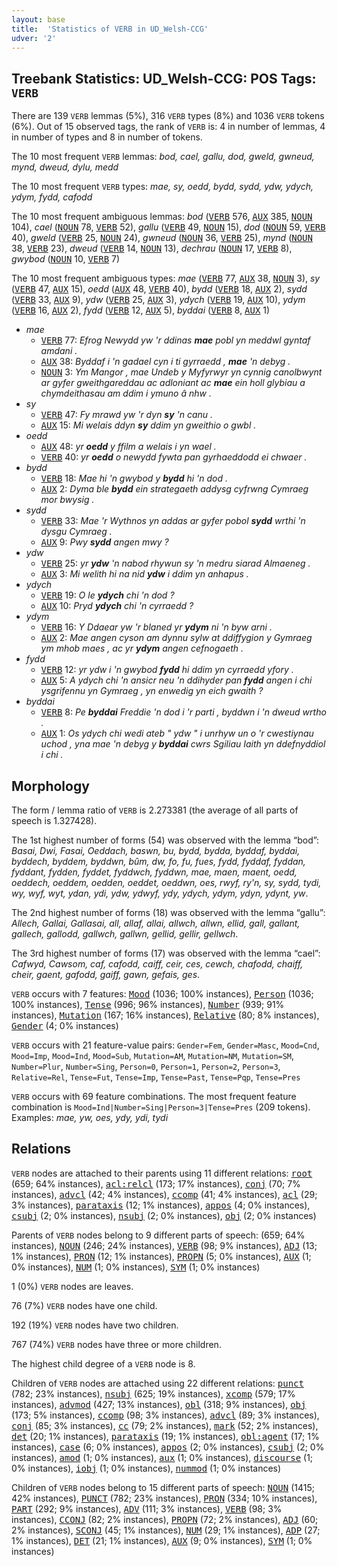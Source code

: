 ```yaml
---
layout: base
title:  'Statistics of VERB in UD_Welsh-CCG'
udver: '2'
---
```


## Treebank Statistics: UD_Welsh-CCG: POS Tags: `VERB`

There are 139 `VERB` lemmas (5%), 316 `VERB` types (8%) and 1036 `VERB` tokens (6%).
Out of 15 observed tags, the rank of `VERB` is: 4 in number of lemmas, 4 in number of types and 8 in number of tokens.

The 10 most frequent `VERB` lemmas: <em>bod, cael, gallu, dod, gweld, gwneud, mynd, dweud, dylu, medd</em>

The 10 most frequent `VERB` types:  <em>mae, sy, oedd, bydd, sydd, ydw, ydych, ydym, fydd, cafodd</em>

The 10 most frequent ambiguous lemmas: <em>bod</em> (<tt><a href="cy_ccg-pos-VERB.html">VERB</a></tt> 576, <tt><a href="cy_ccg-pos-AUX.html">AUX</a></tt> 385, <tt><a href="cy_ccg-pos-NOUN.html">NOUN</a></tt> 104), <em>cael</em> (<tt><a href="cy_ccg-pos-NOUN.html">NOUN</a></tt> 78, <tt><a href="cy_ccg-pos-VERB.html">VERB</a></tt> 52), <em>gallu</em> (<tt><a href="cy_ccg-pos-VERB.html">VERB</a></tt> 49, <tt><a href="cy_ccg-pos-NOUN.html">NOUN</a></tt> 15), <em>dod</em> (<tt><a href="cy_ccg-pos-NOUN.html">NOUN</a></tt> 59, <tt><a href="cy_ccg-pos-VERB.html">VERB</a></tt> 40), <em>gweld</em> (<tt><a href="cy_ccg-pos-VERB.html">VERB</a></tt> 25, <tt><a href="cy_ccg-pos-NOUN.html">NOUN</a></tt> 24), <em>gwneud</em> (<tt><a href="cy_ccg-pos-NOUN.html">NOUN</a></tt> 36, <tt><a href="cy_ccg-pos-VERB.html">VERB</a></tt> 25), <em>mynd</em> (<tt><a href="cy_ccg-pos-NOUN.html">NOUN</a></tt> 38, <tt><a href="cy_ccg-pos-VERB.html">VERB</a></tt> 23), <em>dweud</em> (<tt><a href="cy_ccg-pos-VERB.html">VERB</a></tt> 14, <tt><a href="cy_ccg-pos-NOUN.html">NOUN</a></tt> 13), <em>dechrau</em> (<tt><a href="cy_ccg-pos-NOUN.html">NOUN</a></tt> 17, <tt><a href="cy_ccg-pos-VERB.html">VERB</a></tt> 8), <em>gwybod</em> (<tt><a href="cy_ccg-pos-NOUN.html">NOUN</a></tt> 10, <tt><a href="cy_ccg-pos-VERB.html">VERB</a></tt> 7)

The 10 most frequent ambiguous types:  <em>mae</em> (<tt><a href="cy_ccg-pos-VERB.html">VERB</a></tt> 77, <tt><a href="cy_ccg-pos-AUX.html">AUX</a></tt> 38, <tt><a href="cy_ccg-pos-NOUN.html">NOUN</a></tt> 3), <em>sy</em> (<tt><a href="cy_ccg-pos-VERB.html">VERB</a></tt> 47, <tt><a href="cy_ccg-pos-AUX.html">AUX</a></tt> 15), <em>oedd</em> (<tt><a href="cy_ccg-pos-AUX.html">AUX</a></tt> 48, <tt><a href="cy_ccg-pos-VERB.html">VERB</a></tt> 40), <em>bydd</em> (<tt><a href="cy_ccg-pos-VERB.html">VERB</a></tt> 18, <tt><a href="cy_ccg-pos-AUX.html">AUX</a></tt> 2), <em>sydd</em> (<tt><a href="cy_ccg-pos-VERB.html">VERB</a></tt> 33, <tt><a href="cy_ccg-pos-AUX.html">AUX</a></tt> 9), <em>ydw</em> (<tt><a href="cy_ccg-pos-VERB.html">VERB</a></tt> 25, <tt><a href="cy_ccg-pos-AUX.html">AUX</a></tt> 3), <em>ydych</em> (<tt><a href="cy_ccg-pos-VERB.html">VERB</a></tt> 19, <tt><a href="cy_ccg-pos-AUX.html">AUX</a></tt> 10), <em>ydym</em> (<tt><a href="cy_ccg-pos-VERB.html">VERB</a></tt> 16, <tt><a href="cy_ccg-pos-AUX.html">AUX</a></tt> 2), <em>fydd</em> (<tt><a href="cy_ccg-pos-VERB.html">VERB</a></tt> 12, <tt><a href="cy_ccg-pos-AUX.html">AUX</a></tt> 5), <em>byddai</em> (<tt><a href="cy_ccg-pos-VERB.html">VERB</a></tt> 8, <tt><a href="cy_ccg-pos-AUX.html">AUX</a></tt> 1)


* <em>mae</em>
  * <tt><a href="cy_ccg-pos-VERB.html">VERB</a></tt> 77: <em>Efrog Newydd yw 'r ddinas <b>mae</b> pobl yn meddwl gyntaf amdani .</em>
  * <tt><a href="cy_ccg-pos-AUX.html">AUX</a></tt> 38: <em>Byddaf i 'n gadael cyn i ti gyrraedd , <b>mae</b> 'n debyg .</em>
  * <tt><a href="cy_ccg-pos-NOUN.html">NOUN</a></tt> 3: <em>Ym Mangor , mae Undeb y Myfyrwyr yn cynnig canolbwynt ar gyfer gweithgareddau ac adloniant ac <b>mae</b> ein holl glybiau a chymdeithasau am ddim i ymuno â nhw .</em>
* <em>sy</em>
  * <tt><a href="cy_ccg-pos-VERB.html">VERB</a></tt> 47: <em>Fy mrawd yw 'r dyn <b>sy</b> 'n canu .</em>
  * <tt><a href="cy_ccg-pos-AUX.html">AUX</a></tt> 15: <em>Mi welais ddyn <b>sy</b> ddim yn gweithio o gwbl .</em>
* <em>oedd</em>
  * <tt><a href="cy_ccg-pos-AUX.html">AUX</a></tt> 48: <em>yr <b>oedd</b> y ffilm a welais i yn wael .</em>
  * <tt><a href="cy_ccg-pos-VERB.html">VERB</a></tt> 40: <em>yr <b>oedd</b> o newydd fywta pan gyrhaeddodd ei chwaer .</em>
* <em>bydd</em>
  * <tt><a href="cy_ccg-pos-VERB.html">VERB</a></tt> 18: <em>Mae hi 'n gwybod y <b>bydd</b> hi 'n dod .</em>
  * <tt><a href="cy_ccg-pos-AUX.html">AUX</a></tt> 2: <em>Dyma ble <b>bydd</b> ein strategaeth addysg cyfrwng Cymraeg mor bwysig .</em>
* <em>sydd</em>
  * <tt><a href="cy_ccg-pos-VERB.html">VERB</a></tt> 33: <em>Mae 'r Wythnos yn addas ar gyfer pobol <b>sydd</b> wrthi 'n dysgu Cymraeg .</em>
  * <tt><a href="cy_ccg-pos-AUX.html">AUX</a></tt> 9: <em>Pwy <b>sydd</b> angen mwy ?</em>
* <em>ydw</em>
  * <tt><a href="cy_ccg-pos-VERB.html">VERB</a></tt> 25: <em>yr <b>ydw</b> 'n nabod rhywun sy 'n medru siarad Almaeneg .</em>
  * <tt><a href="cy_ccg-pos-AUX.html">AUX</a></tt> 3: <em>Mi welith hi na nid <b>ydw</b> i ddim yn anhapus .</em>
* <em>ydych</em>
  * <tt><a href="cy_ccg-pos-VERB.html">VERB</a></tt> 19: <em>O le <b>ydych</b> chi 'n dod ?</em>
  * <tt><a href="cy_ccg-pos-AUX.html">AUX</a></tt> 10: <em>Pryd <b>ydych</b> chi 'n cyrraedd ?</em>
* <em>ydym</em>
  * <tt><a href="cy_ccg-pos-VERB.html">VERB</a></tt> 16: <em>Y Ddaear yw 'r blaned yr <b>ydym</b> ni 'n byw arni .</em>
  * <tt><a href="cy_ccg-pos-AUX.html">AUX</a></tt> 2: <em>Mae angen cyson am dynnu sylw at ddiffygion y Gymraeg ym mhob maes , ac yr <b>ydym</b> angen cefnogaeth .</em>
* <em>fydd</em>
  * <tt><a href="cy_ccg-pos-VERB.html">VERB</a></tt> 12: <em>yr ydw i 'n gwybod <b>fydd</b> hi ddim yn cyrraedd yfory .</em>
  * <tt><a href="cy_ccg-pos-AUX.html">AUX</a></tt> 5: <em>A ydych chi 'n ansicr neu 'n ddihyder pan <b>fydd</b> angen i chi ysgrifennu yn Gymraeg , yn enwedig yn eich gwaith ?</em>
* <em>byddai</em>
  * <tt><a href="cy_ccg-pos-VERB.html">VERB</a></tt> 8: <em>Pe <b>byddai</b> Freddie 'n dod i 'r parti , byddwn i 'n dweud wrtho .</em>
  * <tt><a href="cy_ccg-pos-AUX.html">AUX</a></tt> 1: <em>Os ydych chi wedi ateb " ydw " i unrhyw un o 'r cwestiynau uchod , yna mae 'n debyg y <b>byddai</b> cwrs Sgiliau Iaith yn ddefnyddiol i chi .</em>

## Morphology

The form / lemma ratio of `VERB` is 2.273381 (the average of all parts of speech is 1.327428).

The 1st highest number of forms (54) was observed with the lemma “bod”: <em>Basai, Dwi, Fasai, Oeddach, baswn, bu, bydd, bydda, byddaf, byddai, byddech, byddem, byddwn, bûm, dw, fo, fu, fues, fydd, fyddaf, fyddan, fyddant, fydden, fyddet, fyddwch, fyddwn, mae, maen, maent, oedd, oeddech, oeddem, oedden, oeddet, oeddwn, oes, rwyf, ry'n, sy, sydd, tydi, wy, wyf, wyt, ydan, ydi, ydw, ydwyf, ydy, ydych, ydym, ydyn, ydynt, yw</em>.

The 2nd highest number of forms (18) was observed with the lemma “gallu”: <em>Allech, Gallai, Gallasai, all, allaf, allai, allwch, allwn, ellid, gall, gallant, gallech, gallodd, gallwch, gallwn, gellid, gellir, gellwch</em>.

The 3rd highest number of forms (17) was observed with the lemma “cael”: <em>Cafwyd, Cawsom, caf, cafodd, caiff, ceir, ces, cewch, chafodd, chaiff, cheir, gaent, gafodd, gaiff, gawn, gefais, ges</em>.

`VERB` occurs with 7 features: <tt><a href="cy_ccg-feat-Mood.html">Mood</a></tt> (1036; 100% instances), <tt><a href="cy_ccg-feat-Person.html">Person</a></tt> (1036; 100% instances), <tt><a href="cy_ccg-feat-Tense.html">Tense</a></tt> (996; 96% instances), <tt><a href="cy_ccg-feat-Number.html">Number</a></tt> (939; 91% instances), <tt><a href="cy_ccg-feat-Mutation.html">Mutation</a></tt> (167; 16% instances), <tt><a href="cy_ccg-feat-Relative.html">Relative</a></tt> (80; 8% instances), <tt><a href="cy_ccg-feat-Gender.html">Gender</a></tt> (4; 0% instances)

`VERB` occurs with 21 feature-value pairs: `Gender=Fem`, `Gender=Masc`, `Mood=Cnd`, `Mood=Imp`, `Mood=Ind`, `Mood=Sub`, `Mutation=AM`, `Mutation=NM`, `Mutation=SM`, `Number=Plur`, `Number=Sing`, `Person=0`, `Person=1`, `Person=2`, `Person=3`, `Relative=Rel`, `Tense=Fut`, `Tense=Imp`, `Tense=Past`, `Tense=Pqp`, `Tense=Pres`

`VERB` occurs with 69 feature combinations.
The most frequent feature combination is `Mood=Ind|Number=Sing|Person=3|Tense=Pres` (209 tokens).
Examples: <em>mae, yw, oes, ydy, ydi, tydi</em>


## Relations

`VERB` nodes are attached to their parents using 11 different relations: <tt><a href="cy_ccg-dep-root.html">root</a></tt> (659; 64% instances), <tt><a href="cy_ccg-dep-acl-relcl.html">acl:relcl</a></tt> (173; 17% instances), <tt><a href="cy_ccg-dep-conj.html">conj</a></tt> (70; 7% instances), <tt><a href="cy_ccg-dep-advcl.html">advcl</a></tt> (42; 4% instances), <tt><a href="cy_ccg-dep-ccomp.html">ccomp</a></tt> (41; 4% instances), <tt><a href="cy_ccg-dep-acl.html">acl</a></tt> (29; 3% instances), <tt><a href="cy_ccg-dep-parataxis.html">parataxis</a></tt> (12; 1% instances), <tt><a href="cy_ccg-dep-appos.html">appos</a></tt> (4; 0% instances), <tt><a href="cy_ccg-dep-csubj.html">csubj</a></tt> (2; 0% instances), <tt><a href="cy_ccg-dep-nsubj.html">nsubj</a></tt> (2; 0% instances), <tt><a href="cy_ccg-dep-obj.html">obj</a></tt> (2; 0% instances)

Parents of `VERB` nodes belong to 9 different parts of speech:  (659; 64% instances), <tt><a href="cy_ccg-pos-NOUN.html">NOUN</a></tt> (246; 24% instances), <tt><a href="cy_ccg-pos-VERB.html">VERB</a></tt> (98; 9% instances), <tt><a href="cy_ccg-pos-ADJ.html">ADJ</a></tt> (13; 1% instances), <tt><a href="cy_ccg-pos-PRON.html">PRON</a></tt> (12; 1% instances), <tt><a href="cy_ccg-pos-PROPN.html">PROPN</a></tt> (5; 0% instances), <tt><a href="cy_ccg-pos-AUX.html">AUX</a></tt> (1; 0% instances), <tt><a href="cy_ccg-pos-NUM.html">NUM</a></tt> (1; 0% instances), <tt><a href="cy_ccg-pos-SYM.html">SYM</a></tt> (1; 0% instances)

1 (0%) `VERB` nodes are leaves.

76 (7%) `VERB` nodes have one child.

192 (19%) `VERB` nodes have two children.

767 (74%) `VERB` nodes have three or more children.

The highest child degree of a `VERB` node is 8.

Children of `VERB` nodes are attached using 22 different relations: <tt><a href="cy_ccg-dep-punct.html">punct</a></tt> (782; 23% instances), <tt><a href="cy_ccg-dep-nsubj.html">nsubj</a></tt> (625; 19% instances), <tt><a href="cy_ccg-dep-xcomp.html">xcomp</a></tt> (579; 17% instances), <tt><a href="cy_ccg-dep-advmod.html">advmod</a></tt> (427; 13% instances), <tt><a href="cy_ccg-dep-obl.html">obl</a></tt> (318; 9% instances), <tt><a href="cy_ccg-dep-obj.html">obj</a></tt> (173; 5% instances), <tt><a href="cy_ccg-dep-ccomp.html">ccomp</a></tt> (98; 3% instances), <tt><a href="cy_ccg-dep-advcl.html">advcl</a></tt> (89; 3% instances), <tt><a href="cy_ccg-dep-conj.html">conj</a></tt> (85; 3% instances), <tt><a href="cy_ccg-dep-cc.html">cc</a></tt> (79; 2% instances), <tt><a href="cy_ccg-dep-mark.html">mark</a></tt> (52; 2% instances), <tt><a href="cy_ccg-dep-det.html">det</a></tt> (20; 1% instances), <tt><a href="cy_ccg-dep-parataxis.html">parataxis</a></tt> (19; 1% instances), <tt><a href="cy_ccg-dep-obl-agent.html">obl:agent</a></tt> (17; 1% instances), <tt><a href="cy_ccg-dep-case.html">case</a></tt> (6; 0% instances), <tt><a href="cy_ccg-dep-appos.html">appos</a></tt> (2; 0% instances), <tt><a href="cy_ccg-dep-csubj.html">csubj</a></tt> (2; 0% instances), <tt><a href="cy_ccg-dep-amod.html">amod</a></tt> (1; 0% instances), <tt><a href="cy_ccg-dep-aux.html">aux</a></tt> (1; 0% instances), <tt><a href="cy_ccg-dep-discourse.html">discourse</a></tt> (1; 0% instances), <tt><a href="cy_ccg-dep-iobj.html">iobj</a></tt> (1; 0% instances), <tt><a href="cy_ccg-dep-nummod.html">nummod</a></tt> (1; 0% instances)

Children of `VERB` nodes belong to 15 different parts of speech: <tt><a href="cy_ccg-pos-NOUN.html">NOUN</a></tt> (1415; 42% instances), <tt><a href="cy_ccg-pos-PUNCT.html">PUNCT</a></tt> (782; 23% instances), <tt><a href="cy_ccg-pos-PRON.html">PRON</a></tt> (334; 10% instances), <tt><a href="cy_ccg-pos-PART.html">PART</a></tt> (292; 9% instances), <tt><a href="cy_ccg-pos-ADV.html">ADV</a></tt> (111; 3% instances), <tt><a href="cy_ccg-pos-VERB.html">VERB</a></tt> (98; 3% instances), <tt><a href="cy_ccg-pos-CCONJ.html">CCONJ</a></tt> (82; 2% instances), <tt><a href="cy_ccg-pos-PROPN.html">PROPN</a></tt> (72; 2% instances), <tt><a href="cy_ccg-pos-ADJ.html">ADJ</a></tt> (60; 2% instances), <tt><a href="cy_ccg-pos-SCONJ.html">SCONJ</a></tt> (45; 1% instances), <tt><a href="cy_ccg-pos-NUM.html">NUM</a></tt> (29; 1% instances), <tt><a href="cy_ccg-pos-ADP.html">ADP</a></tt> (27; 1% instances), <tt><a href="cy_ccg-pos-DET.html">DET</a></tt> (21; 1% instances), <tt><a href="cy_ccg-pos-AUX.html">AUX</a></tt> (9; 0% instances), <tt><a href="cy_ccg-pos-SYM.html">SYM</a></tt> (1; 0% instances)

